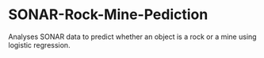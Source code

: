 # SONAR-Rock-Mine-Pediction
Analyses SONAR data to predict whether an object is a rock or a mine using logistic regression.

